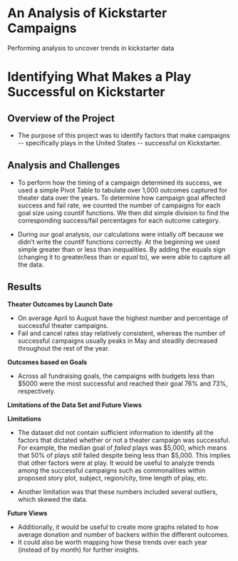 # An Analysis of Kickstarter Campaigns
Performing analysis to uncover trends in kickstarter data

# Identifying What Makes a Play Successful on Kickstarter

## Overview of the Project
- The purpose of this project was to identify factors that make campaigns --  specifically plays in the United States -- successful on Kickstarter.  

## Analysis and Challenges
- To perform how the timing of a campaign determined its success, we used a simple Pivot Table to tabulate over 1,000 outcomes captured for theater data over the years. To determine how campaign goal affected success and fail rate, we counted the number of campaigns for each goal size using countif functions. We then did simple division to find the corresponding success/fail percentages for each outcome category.  

- During our goal analysis, our calculations were intially off because we didn’t write the countif functions correctly. At the beginning we used simple greater than or less than inequalities. By adding the equals sign (changing it to greater/less than or _equal_ to), we were able to capture all the data. 

## Results 
**Theater Outcomes by Launch Date**
- On average April to August have the highest number and percentage of successful theater campaigns.
-  Fail and cancel rates stay relatively consistent, whereas the number of successful campaigns usually peaks in May and steadily decreased throughout the rest of the year. 

**Outcomes based on Goals**
- Across all fundraising goals, the campaigns with budgets less than $5000 were the most successful and reached their goal 76% and 73%, respectively. 

**Limitations of the Data Set and Future Views** 

**Limitations**
- The dataset did not contain sufficient information to identify all the factors that dictated whether or not a theater campaign was successful. For example, the median goal of *failed* plays was $5,000, which means that 50% of plays *still* failed despite being less than $5,000. This implies that other factors were at play. It would be useful to analyze trends among the successful campaigns such as commonalities within proposed story plot, subject, region/city, time length of play, etc. 

- Another limitation was that these numbers included several outliers, which skewed the data.  

**Future Views**
- Additionally, it would be useful to create more graphs related to how average donation and number of backers within the different outcomes. 
- It could also be worth mapping how these trends over each year (instead of by month) for further insights. 
